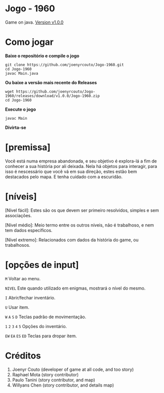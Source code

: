 # Jogo - 1960
Game on java.
[Version v1.0.0](https://github.com/joenyrcouto/Jogo-1960/releases/tag/v1.0.0)

# Como jogar

**Baixe o repositório e compile o jogo**
```
git clone https://github.com/joenyrcouto/Jogo-1960.git
cd Jogo-1960
javac Main.java
```
**Ou baixe a versão mais recente do Releases**
```
wget https://github.com/joenyrcouto/Jogo-1960/releases/download/v1.0.0/Jogo-1960.zip
cd Jogo-1960
```
**Execute o jogo**
```
javac Main
```
**Divirta-se**

# [premissa]

Você está numa empresa abandonada, e seu objetivo é explora-lá a fim de conhecer a sua história por ali deixada. Nela há objetos para interagir, para isso é nescessário que você vá em sua direção, estes estão bem destacados pelo mapa. E tenha cuidado com a escuridão.

# [níveis]

[Nível fácil]: Estes são os que devem ser primeiro resolvidos, simples e sem associações.

[Nível médio]: Meio termo entre os outros níveis, não é trabalhoso, e nem tem dados específicos.

[Nível extremo]: Relacionados com dados da história do game, ou trabalhosos.

# [opções de input]

`M` Voltar ao menu.

`NIVEL` Este quando utilizado em enigmas, mostrará o nível do mesmo.

`I` Abrir/fechar inventário.

`U` Usar item.

`W` `A` `S` `D` Teclas padrão de movimentação.

`1` `2` `3` `4` `5` Opções do inventário.

`EW` `EA` `ES` `ED` Teclas para dropar item.

# Créditos

1. Joenyr Couto (developer of game at all code, and too story)
2. Raphael Mota (story contributor)
3. Paulo Tanini (story contributor, and map)
4. Willyans Chen (story contributor, and details map)

